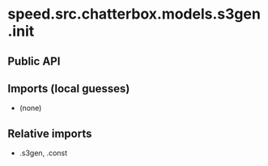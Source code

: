 # speed.src.chatterbox.models.s3gen.__init__

## Public API


## Imports (local guesses)
- (none)

## Relative imports
- .s3gen, .const
